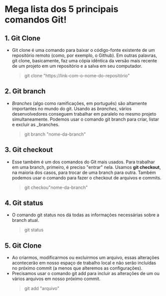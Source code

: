 ﻿# Mega lista dos 5 principais comandos Git!
## 1. Git Clone
- Git clone é uma comando para baixar o código-fonte existente de um repositório remoto (como, por exemplo, o Github). Em outras palavras, git clone, basicamente, faz uma cópia idêntica da versão mais recente de um projeto em um repositório e a salva em seu computador.
	> git clone "https://link-com-o-nome-do-repositório"

## 2. Git branch
- _Branches_ (algo como ramificações, em português) são altamente importantes no mundo do git. Usando as _branches_, vários desenvolvedores conseguem trabalhar em paralelo no mesmo projeto simultaneamente. Podemos usar o comando git branch para criar, listar e excluir as _branches.
	> git branch "nome-da-branch"
	
## 3. Git checkout
- Esse também é um dos comandos do Git mais usados. Para trabalhar em uma branch, primeiro, é preciso "entrar" nela. Usamos ****git checkout****, na maioria dos casos, para trocar de uma branch para outra. Também podemos usar o comando para fazer o checkout de arquivos e commits.
	> git checkou"nome-da-branch"
	
## 4. Git status
- O comando git status nos dá todas as informações necessárias sobre a branch atual.
	> git status
	
## 5. Git Clone
- Ao criarmos, modificarmos ou excluirmos um arquivo, essas alterações acontecerão em nosso espaço de trabalho local e não serão incluídas no próximo commit (a menos que alteremos as configurações).
- Precisamos usar o comando git add para incluir as alterações de um ou vários arquivos em nosso próximo commit.
	> git add "arquivo"
